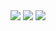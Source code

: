 <div>
  <img src="https://badgen.net/badge/license/Apache%202.0/blue">
  <img src="https://github.com/peinser/pyconiq/actions/workflows/docs.yml/badge.svg">
  <img src="https://badgen.net/badge/code%20style/black/black">
</div>